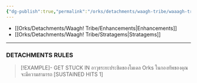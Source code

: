 ```yaml
---
{"dg-publish":true,"permalink":"/orks/detachments/waagh-tribe/waaagh-tribe/","contentClasses":"menu","dgEnableSearch":true,"created":"2023-12-12T13:41:45.000+07:00","updated":"2023-12-13T15:21:49.288+07:00"}
---
```


- [[Orks/Detachments/Waagh! Tribe/Enhancements\|Enhancements]]
- [[Orks/Detachments/Waagh! Tribe/Stratagems\|Stratagems]]

***

### DETACHMENTS RULES

> [!EXAMPLE]- GET STUCK IN
> อาวุธระยะประชิดของโมเดล Orks ในกองทัพของคุณจะมีความสามารถ \[SUSTAINED HITS 1]

